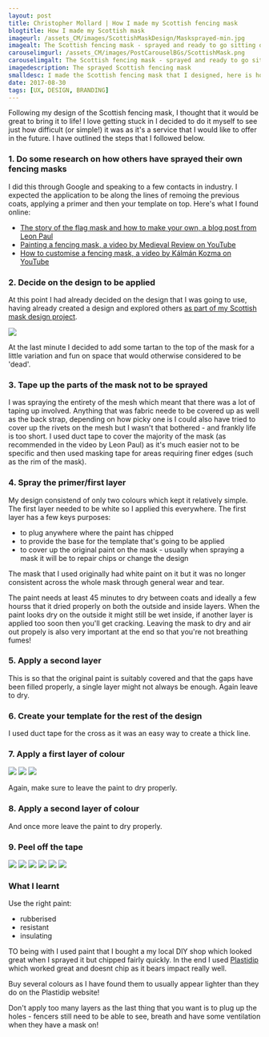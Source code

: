 ```yaml
---
layout: post
title: Christopher Mollard | How I made my Scottish fencing mask
blogtitle: How I made my Scottish mask
imageurl: /assets_CM/images/ScottishMaskDesign/Masksprayed-min.jpg
imagealt: The Scottish fencing mask - sprayed and ready to go sitting on a garden table.
carouselimgurl: /assets_CM/images/PostCarouselBGs/ScottishMask.png
carouselimgalt: The Scottish fencing mask - sprayed and ready to go sitting on a garden table.
imagedescription: The sprayed Scottish fencing mask
smalldesc: I made the Scottish fencing mask that I designed, here is how I did it and what I learned
date: 2017-08-30
tags: [UX, DESIGN, BRANDING]
---
```

<p>
Following my design of the Scottish fencing mask, I thought that it would be great to bring it to life!  I love getting stuck in I decided to do it myself to see just how difficult (or simple!) it was as it's a service that I would like to offer in the future.  I have outlined the steps that I followed below.</p>

<h3 class="steps">1. Do some research on how others have sprayed their own fencing masks</h3>
<p>I did this through Google and speaking to a few contacts in industry. I expected the application to be along the lines of remoing the previous coats, applying a primer and then your template on top.  Here's what I found online:</p>
<ul>
            <li>
                <a href="https://www.leonpaul.com/blog/the-story-of-the-flag-mask-and-how-to-make-your-own/" target="_blank">The story of the flag mask and how to make your own, a blog post from Leon Paul</a>
            </li>
            <li>
                <a href="https://www.youtube.com/watch?v=Vm3IZgFvrBM" target="_blank">Painting a fencing mask, a video by Medieval Review on YouTube</a>
            </li>
            <li>
                <a href="https://www.youtube.com/watch?v=Sd4xcPezta0" target="_blank">How to customise a fencing mask, a video by Kálmán Kozma on YouTube</a>
            </li>
        </ul>
<h3 class="steps">2. Decide on the design to be applied</h3>
<p>At this point I had already decided on the design that I was going to use, having already created a design and explored others <a href="../ScottishFencingMaskDesign.html" target="_blank" >as part of my Scottish mask design project</a>.</p>
<img class="col-xs-12" src="/assets_CM/images/Portfolio-ScottishMask.JPG">
<p>At the last minute I decided to add some tartan to the top of the mask for a little variation and fun on space that would otherwise considered to be 'dead'.</p>
<h3 class="steps">3. Tape up the parts of the mask not to be sprayed</h3>
<p>I was spraying the entirety of the mesh which meant that there was a lot of taping up involved.  Anything that was fabric neede to be covered up as well as the back strap, depending on how picky one is I could also have tried to cover up the rivets on the mesh but I wasn't that bothered - and frankly life is too short.  I used duct tape to cover the majority of the mask (as recommended in the video by Leon Paul) as it's much easier not to be specific and then used masking tape for areas requiring finer edges (such as the rim of the mask).</p>
<h3 class="steps">4. Spray the primer/first layer</h3>
<p>My design consistend of only two colours which kept it relatively simple.  The first layer needed to be white so I applied this everywhere. The first layer has a few keys purposes:</p>
<ul>
    <li>to plug anywhere where the paint has chipped</li>
    <li>to provide the base for the template that's going to be applied</li>
    <li>to cover up the original paint on the mask - usually when spraying a mask it will be to repair chips or change the design</li>
</ul>
<p>The mask that I used originally had white paint on it but it was no longer consistent across the whole mask through general wear and tear.</p>
<p>The paint needs at least 45 minutes to dry between coats and ideally a few hourss that it dried properly on both the outside and inside layers. When the paint looks dry on the outside it might still be wet inside, if another layer is applied too soon then you'll get cracking.  Leaving the mask to dry and air out propely is also very important at the end so that you're not breathing fumes!</p>
<h3 class="steps">5. Apply a second layer</h3>
<p>This is so that the original paint is suitably covered and that the gaps have been filled properly, a single layer might not always be enough. Again leave to dry.</p>
<h3 class="steps">6. Create your template for the rest of the design</h3>
<p>I used duct tape for the cross as it was an easy way to create a thick line.</p>
<h3 class="steps">7. Apply a first layer of colour</h3>
<img class="col-xs-12" src="/assets_CM/images/ScottishMaskDesign/IMG_7802-min.JPG">
<img class="col-xs-12" src="/assets_CM/images/ScottishMaskDesign/IMG_7868-min.JPG">
<img class="col-xs-12" src="/assets_CM/images/ScottishMaskDesign/IMG_7869-min.JPG">
<p>Again, make sure to leave the paint to dry properly.</p>
<h3 class="steps">8. Apply a second layer of colour</h3>
<p>And once more leave the paint to dry properly.</p>
<h3 class="steps">9. Peel off the tape</h3>
<img class="col-xs-12" src="/assets_CM/images/ScottishMaskDesign/IMG_7880-min.JPG">
<img class="col-xs-12" src="/assets_CM/images/ScottishMaskDesign/IMG_7881-min.JPG">
<img class="col-xs-12" src="/assets_CM/images/ScottishMaskDesign/IMG_7883-min.JPG">
<img class="col-xs-12" src="/assets_CM/images/ScottishMaskDesign/IMG_7885-min.JPG">
<img class="col-xs-12" src="/assets_CM/images/ScottishMaskDesign/IMG_7887-min.JPG">
<img class="col-xs-12" src="/assets_CM/images/ScottishMaskDesign/IMG_7889-min.JPG">
<h3>What I learnt</h3>
<p>Use the right paint:</p>
<ul>
<li>rubberised</li>
<li>resistant</li>
<li>insulating</li>
</ul>
<p>TO being with I used paint that I bought a my local DIY shop which looked great when I sprayed it but chipped fairly quickly.  In the end I used <a href="https://www.plastidip.co.uk/" target="_blank">Plastidip</a> which worked great and doesnt chip as it bears impact really well.</p>
<p>Buy several colours as I have found them to usually appear lighter than they do on the Plastidip website!</p>
<p>Don't apply too many layers as the last thing that you want is to plug up the holes - fencers still need to be able to see, breath and have some ventilation when they have a mask on!</p>